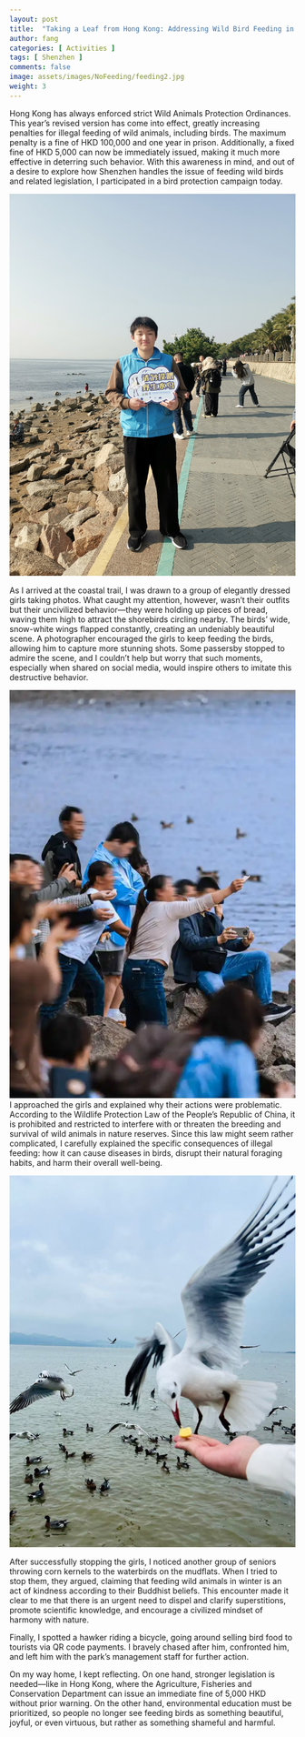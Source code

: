 ```yaml
---
layout: post
title:  "Taking a Leaf from Hong Kong: Addressing Wild Bird Feeding in Shenzhen"
author: fang
categories: [ Activities ]
tags: [ Shenzhen ]
comments: false
image: assets/images/NoFeeding/feeding2.jpg
weight: 3
---
```


Hong Kong has always enforced strict Wild Animals Protection Ordinances. This year’s revised version has come into effect, greatly increasing penalties for illegal feeding of wild animals, including birds. The maximum penalty is a fine of HKD 100,000 and one year in prison. Additionally, a fixed fine of HKD 5,000 can now be immediately issued, making it much more effective in deterring such behavior. With this awareness in mind, and out of a desire to explore how Shenzhen handles the issue of feeding wild birds and related legislation, I participated in a bird protection campaign today.

![Shenzhen Bay](../assets/images/NoFeeding/feeding1.jpg)

As I arrived at the coastal trail, I was drawn to a group of elegantly dressed girls taking photos. What caught my attention, however, wasn’t their outfits but their uncivilized behavior—they were holding up pieces of bread, waving them high to attract the shorebirds circling nearby. The birds’ wide, snow-white wings flapped constantly, creating an undeniably beautiful scene. A photographer encouraged the girls to keep feeding the birds, allowing him to capture more stunning shots. Some passersby stopped to admire the scene, and I couldn’t help but worry that such moments, especially when shared on social media, would inspire others to imitate this destructive behavior.

![Shenzhen Bay](../assets/images/NoFeeding/feeding3.jpg)
I approached the girls and explained why their actions were problematic. According to the Wildlife Protection Law of the People’s Republic of China, it is prohibited and restricted to interfere with or threaten the breeding and survival of wild animals in nature reserves. Since this law might seem rather complicated, I carefully explained the specific consequences of illegal feeding: how it can cause diseases in birds, disrupt their natural foraging habits, and harm their overall well-being.

![Shenzhen Bay](../assets/images/NoFeeding/feeding4.jpg)

After successfully stopping the girls, I noticed another group of seniors throwing corn kernels to the waterbirds on the mudflats. When I tried to stop them, they argued, claiming that feeding wild animals in winter is an act of kindness according to their Buddhist beliefs. This encounter made it clear to me that there is an urgent need to dispel and clarify superstitions, promote scientific knowledge, and encourage a civilized mindset of harmony with nature.

Finally, I spotted a hawker riding a bicycle, going around selling bird food to tourists via QR code payments. I bravely chased after him, confronted him, and left him with the park’s management staff for further action.

On my way home, I kept reflecting. On one hand, stronger legislation is needed—like in Hong Kong, where the Agriculture, Fisheries and Conservation Department can issue an immediate fine of 5,000 HKD without prior warning. On the other hand, environmental education must be prioritized, so people no longer see feeding birds as something beautiful, joyful, or even virtuous, but rather as something shameful and harmful.
